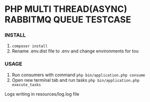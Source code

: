 # PHP MULTI THREAD(ASYNC) RABBITMQ QUEUE TESTCASE

### INSTALL
1) `composer install`
2) Rename .env.dist file to .env and change environments for tou


### USAGE
1) Run consumers with command `php bin/application.php consume`
2) Open new terminal tab and run tasks `php bin/application.php execute_tasks`

Logs writing in resources/log.log file

